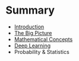 # Summary

* [Introduction](README.md)
* [The Big Picture](chapter1.md)
* [Mathematical Concepts](mathematical_concepts.md)
* [Deep Learning](deep_learning.md)
* Probability & Statistics

